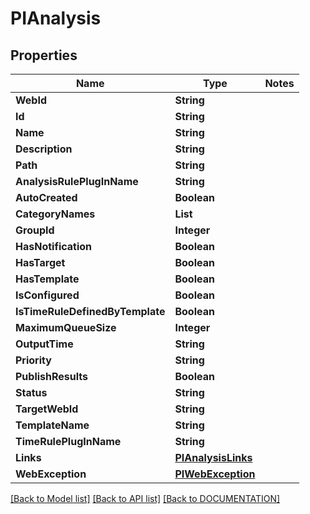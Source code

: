 # PIAnalysis

## Properties
Name | Type | Notes
------------ | ------------- | -------------
**WebId** | **String**
**Id** | **String**
**Name** | **String**
**Description** | **String**
**Path** | **String**
**AnalysisRulePlugInName** | **String**
**AutoCreated** | **Boolean**
**CategoryNames** | **List<String>**
**GroupId** | **Integer**
**HasNotification** | **Boolean**
**HasTarget** | **Boolean**
**HasTemplate** | **Boolean**
**IsConfigured** | **Boolean**
**IsTimeRuleDefinedByTemplate** | **Boolean**
**MaximumQueueSize** | **Integer**
**OutputTime** | **String**
**Priority** | **String**
**PublishResults** | **Boolean**
**Status** | **String**
**TargetWebId** | **String**
**TemplateName** | **String**
**TimeRulePlugInName** | **String**
**Links** | **[**PIAnalysisLinks**](../models/PIAnalysisLinks.md)**
**WebException** | **[**PIWebException**](../models/PIWebException.md)**

[[Back to Model list]](../../DOCUMENTATION.md#documentation-for-models) [[Back to API list]](../../DOCUMENTATION.md#documentation-for-api-endpoints) [[Back to DOCUMENTATION]](../../DOCUMENTATION.md)
